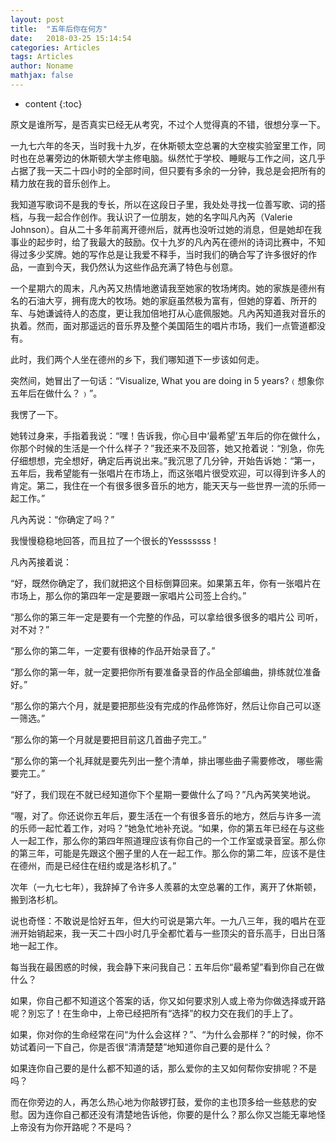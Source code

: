 ```yaml
---
layout: post
title:  "五年后你在何方"
date:   2018-03-25 15:14:54
categories: Articles
tags: Articles
author: Noname
mathjax: false
---
```


* content
{:toc}


原文是谁所写，是否真实已经无从考究，不过个人觉得真的不错，很想分享一下。

一九七六年的冬天，当时我十九岁，在休斯顿太空总署的大空梭实验室里工作，同时也在总署旁边的休斯顿大学主修电脑。纵然忙于学校、睡眠与工作之间，这几乎占据了我一天二十四小时的全部时间，但只要有多余的一分钟，我总是会把所有的精力放在我的音乐创作上。

				

我知道写歌词不是我的专长，所以在这段日子里，我处处寻找一位善写歌、词的搭档，与我一起合作创作。我认识了一位朋友，她的名字叫凡內芮（Valerie Johnson）。自从二十多年前离开德州后，就再也没听过她的消息，但是她却在我事业的起步时，给了我最大的鼓励。仅十九岁的凡內芮在德州的诗词比赛中，不知得过多少奖牌。她的写作总是让我爱不释手，当时我们的确合写了许多很好的作品，一直到今天，我仍然认为这些作品充满了特色与创意。

一个星期六的周末，凡內芮又热情地邀请我至她家的牧场烤肉。她的家族是德州有名的石油大亨，拥有庞大的牧场。她的家庭虽然极为富有，但她的穿着、所开的车、与她谦诚待人的态度，更让我加倍地打从心底佩服她。凡內芮知道我对音乐的执着。然而，面对那遥远的音乐界及整个美国陌生的唱片市场，我们一点管道都没有。

此时，我们两个人坐在德州的乡下，我们哪知道下一步该如何走。

突然间，她冒出了一句话：“Visualize, What you are doing in 5 years?﹙想象你五年后在做什么？﹚”。

我愣了一下。

她转过身来，手指着我说：“嘿！告诉我，你心目中‘最希望’五年后的你在做什么，你那个时候的生活是一个什么样子？”我还来不及回答，她又抢着说：“別急，你先仔细想想，完全想好，确定后再说出来。”我沉思了几分钟，开始告诉她：“第一，五年后，我希望能有一张唱片在市场上，而这张唱片很受欢迎，可以得到许多人的肯定。第二，我住在一个有很多很多音乐的地方，能天天与一些世界一流的乐师一起工作。”

凡內芮说：“你确定了吗？”

我慢慢稳稳地回答，而且拉了一个很长的Yesssssss！

凡內芮接着说：

“好，既然你确定了，我们就把这个目标倒算回来。如果第五年，你有一张唱片在市场上，那么你的第四年一定是要跟一家唱片公司签上合约。”

“那么你的第三年一定是要有一个完整的作品，可以拿给很多很多的唱片公 司听，对不对？”

“那么你的第二年，一定要有很棒的作品开始录音了。”

“那么你的第一年，就一定要把你所有要准备录音的作品全部编曲，排练就位准备好。”

“那么你的第六个月，就是要把那些没有完成的作品修饰好，然后让你自己可以逐一筛选。”

“那么你的第一个月就是要把目前这几首曲子完工。”

“那么你的第一个礼拜就是要先列出一整个清单，排出哪些曲子需要修改， 哪些需要完工。”

“好了，我们现在不就已经知道你下个星期一要做什么了吗？”凡內芮笑笑地说。

“喔，对了。你还说你五年后，要生活在一个有很多音乐的地方，然后与许多一流的乐师一起忙着工作，对吗？”她急忙地补充说。“如果，你的第五年已经在与这些人一起工作，那么你的第四年照道理应该有你自己的一个工作室或录音室。那么你的第三年，可能是先跟这个圈子里的人在一起工作。那么你的第二年，应该不是住在德州，而是已经住在纽约或是洛杉机了。”

次年（一九七七年），我辞掉了令许多人羨慕的太空总署的工作，离开了休斯顿，搬到洛杉机。

说也奇怪：不敢说是恰好五年，但大约可说是第六年。一九八三年，我的唱片在亚洲开始销起来，我一天二十四小时几乎全都忙着与一些顶尖的音乐高手，日出日落地一起工作。

每当我在最困惑的时候，我会静下来问我自己：五年后你“最希望”看到你自己在做什么？

如果，你自己都不知道这个答案的话，你又如何要求別人或上帝为你做选择或开路呢？別忘了！在生命中，上帝已经把所有“选择”的权力交在我们的手上了。

如果，你对你的生命经常在问“为什么会这样？”、“为什么会那样？”的时候，你不妨试着问一下自己，你是否很“清清楚楚”地知道你自己要的是什么？

如果连你自己要的是什么都不知道的话，那么爱你的主又如何帮你安排呢？不是吗？

而在你旁边的人，再怎么热心地为你敲锣打鼓，爱你的主也顶多给一些慈悲的安慰。因为连你自己都还没有清楚地告诉他，你要的是什么？那么你又岂能无辜地怪上帝没有为你开路呢？不是吗？